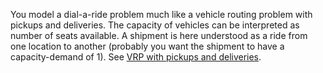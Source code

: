 You model a dial-a-ride problem much like a vehicle routing problem with pickups and deliveries. The capacity of vehicles can be interpreted as number of seats available. A shipment is here understood as a ride from one location to another (probably you want the shipment to have a capacity-demand of 1). See [VRP with pickups and deliveries](https://github.com/jsprit/jsprit/wiki/VRP-with-pickups-and-deliveries).